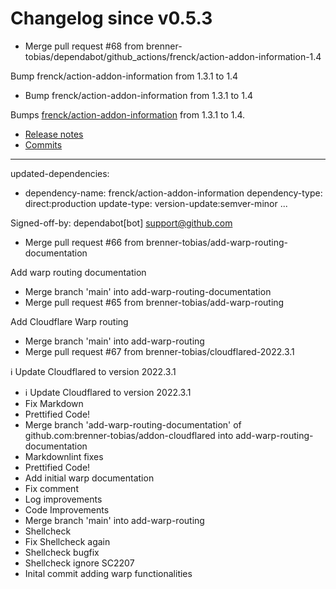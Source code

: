 # Changelog since v0.5.3
- Merge pull request #68 from brenner-tobias/dependabot/github_actions/frenck/action-addon-information-1.4

Bump frenck/action-addon-information from 1.3.1 to 1.4 
- Bump frenck/action-addon-information from 1.3.1 to 1.4

Bumps [frenck/action-addon-information](https://github.com/frenck/action-addon-information) from 1.3.1 to 1.4.
- [Release notes](https://github.com/frenck/action-addon-information/releases)
- [Commits](https://github.com/frenck/action-addon-information/compare/v1.3.1...v1.4)

---
updated-dependencies:
- dependency-name: frenck/action-addon-information
  dependency-type: direct:production
  update-type: version-update:semver-minor
...

Signed-off-by: dependabot[bot] <support@github.com> 
- Merge pull request #66 from brenner-tobias/add-warp-routing-documentation

Add warp routing documentation 
- Merge branch 'main' into add-warp-routing-documentation 
- Merge pull request #65 from brenner-tobias/add-warp-routing

Add Cloudflare Warp routing 
- Merge branch 'main' into add-warp-routing 
- Merge pull request #67 from brenner-tobias/cloudflared-2022.3.1

ℹ️ Update Cloudflared to version 2022.3.1 
- ℹ️ Update Cloudflared to version 2022.3.1 
- Fix Markdown 
- Prettified Code! 
- Merge branch 'add-warp-routing-documentation' of github.com:brenner-tobias/addon-cloudflared into add-warp-routing-documentation 
- Markdownlint fixes 
- Prettified Code! 
- Add initial warp documentation 
- Fix comment 
- Log improvements 
- Code Improvements 
- Merge branch 'main' into add-warp-routing 
- Shellcheck 
- Fix Shellcheck again 
- Shellcheck bugfix 
- Shellcheck ignore SC2207 
- Inital commit adding warp functionalities 
